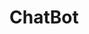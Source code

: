 # ChatBot

<html>
<head>
<title>ChatBot-CACTRI</title>
</head>
<body>
<script src="//code.tidio.co/osrmcg0ccrjsbpcynfpnxehemkhpf78d.js" async></script>

  
  <a href="/form/punto-de-reclamo">
<drupal-media data-align="center" data-entity-type="media" data-entity-uuid="cdb97738-6475-47e0-bb8e-596122fb5d1e"></drupal-media>
</a>

<p>&nbsp;</p>
  
</body>
</html>




